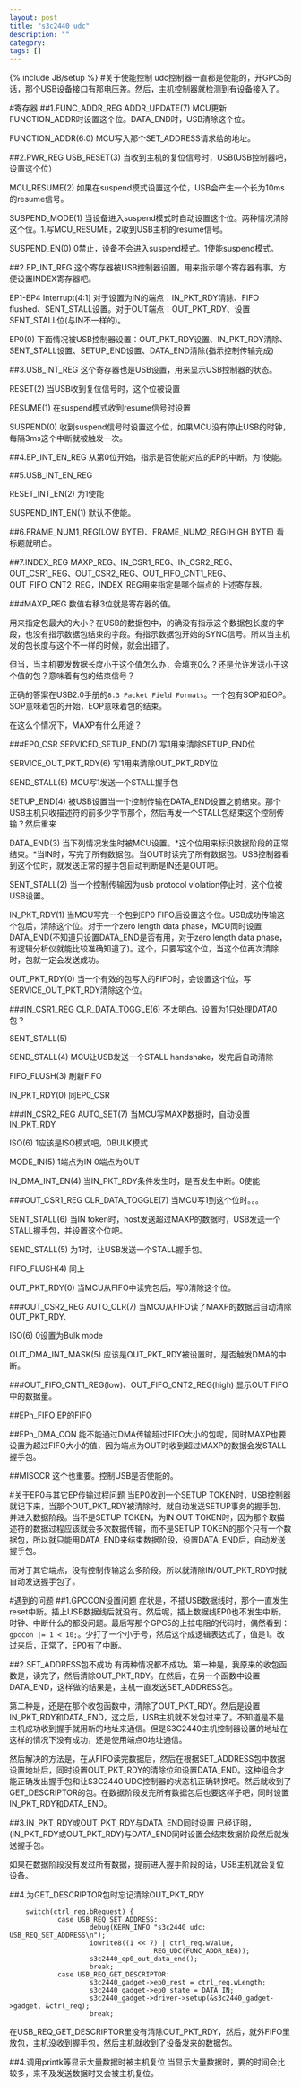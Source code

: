 ```yaml
---
layout: post
title: "s3c2440 udc"
description: ""
category: 
tags: []
---
```

{% include JB/setup %}
#关于使能控制
udc控制器一直都是使能的，开GPC5的话，那个USB设备接口有那电压差。然后，主机控制器就检测到有设备接入了。

#寄存器
##1.FUNC_ADDR_REG
ADDR_UPDATE(7) MCU更新FUNCTION_ADDR时设置这个位。DATA_END时，USB清除这个位。

FUNCTION_ADDR(6:0) MCU写入那个SET_ADDRESS请求给的地址。

##2.PWR_REG
USB_RESET(3) 当收到主机的复位信号时，USB(USB控制器吧，设置这个位）

MCU_RESUME(2) 如果在suspend模式设置这个位，USB会产生一个长为10ms的resume信号。

SUSPEND_MODE(1) 当设备进入suspend模式时自动设置这个位。两种情况清除这个位。1.写MCU_RESUME，2收到USB主机的resume信号。

SUSPEND_EN(0) 0禁止，设备不会进入suspend模式。1使能suspend模式。

##2.EP_INT_REG
这个寄存器被USB控制器设置，用来指示哪个寄存器有事。方便设置INDEX寄存器吧。

EP1-EP4 Interrupt(4:1) 对于设置为IN的端点：IN_PKT_RDY清除、FIFO flushed、SENT_STALL设置。对于OUT端点：OUT_PKT_RDY、设置SENT_STALL位(与IN不一样的)。

EP0(0) 下面情况被USB控制器设置：OUT_PKT_RDY设置、IN_PKT_RDY清除、SENT_STALL设置、SETUP_END设置、DATA_END清除(指示控制传输完成)

##3.USB_INT_REG
这个寄存器也是USB设置，用来显示USB控制器的状态。

RESET(2) 当USB收到复位信号时，这个位被设置

RESUME(1) 在suspend模式收到resume信号时设置

SUSPEND(0) 收到suspend信号时设置这个位，如果MCU没有停止USB的时钟，每隔3ms这个中断就被触发一次。

##4.EP_INT_EN_REG
从第0位开始，指示是否使能对应的EP的中断。为1使能。

##5.USB_INT_EN_REG

RESET_INT_EN(2) 为1使能

SUSPEND_INT_EN(1) 默认不使能。

##6.FRAME_NUM1_REG(LOW BYTE)、FRAME_NUM2_REG(HIGH BYTE)
看标题就明白。

##7.INDEX_REG
MAXP_REG、IN_CSR1_REG、IN_CSR2_REG、OUT_CSR1_REG、OUT_CSR2_REG、OUT_FIFO_CNT1_REG、OUT_FIFO_CNT2_REG，INDEX_REG用来指定是哪个端点的上述寄存器。

###MAXP_REG
数值右移3位就是寄存器的值。

用来指定包最大的大小？在USB的数据包中，的确没有指示这个数据包长度的字段，也没有指示数据包结束的字段。有指示数据包开始的SYNC信号。所以当主机发的包长度与这个不一样的时候，就会出错了。

但当，当主机要发数据长度小于这个值怎么办，会填充0么？还是允许发送小于这个值的包？意味着有包的结束信号？

正确的答案在USB2.0手册的`8.3 Packet Field Formats`。一个包有SOP和EOP。SOP意味着包的开始，EOP意味着包的结束。

在这么个情况下，MAXP有什么用途？

###EP0_CSR
SERVICED_SETUP_END(7) 写1用来清除SETUP_END位

SERVICE_OUT_PKT_RDY(6) 写1用来清除OUT_PKT_RDY位

SEND_STALL(5) MCU写1发送一个STALL握手包

SETUP_END(4) 被USB设置当一个控制传输在DATA_END设置之前结束。那个USB主机只收描述符的前多少字节那个，然后再发一个STALL包结束这个控制传输？然后重来

DATA_END(3) 当下列情况发生时被MCU设置。*这个位用来标识数据阶段的正常结束。*当IN时，写完了所有数据包。当OUT时读完了所有数据包。USB控制器看到这个位时，就发送正常的握手包自动判断是IN还是OUT吧。

SENT_STALL(2) 当一个控制传输因为usb protocol violation停止时，这个位被USB设置。

IN_PKT_RDY(1) 当MCU写完一个包到EP0 FIFO后设置这个位。USB成功传输这个包后，清除这个位。对于一个zero length data phase，MCU同时设置DATA_END(不知道只设置DATA_END是否有用，对于zero length data phase，有逻辑分析仪就能比较准确知道了)。这个，只要写这个位，当这个位再次清除时，包就一定会发送成功。

OUT_PKT_RDY(0) 当一个有效的包写入的FIFO时，会设置这个位，写SERVICE_OUT_PKT_RDY清除这个位。

###IN_CSR1_REG
CLR_DATA_TOGGLE(6) 不太明白。设置为1只处理DATA0包？

SENT_STALL(5)

SEND_STALL(4) MCU让USB发送一个STALL handshake，发完后自动清除

FIFO_FLUSH(3) 刷新FIFO

IN_PKT_RDY(0) 同EP0_CSR

###IN_CSR2_REG
AUTO_SET(7) 当MCU写MAXP数据时，自动设置IN_PKT_RDY

ISO(6) 1应该是ISO模式吧，0BULK模式

MODE_IN(5) 1端点为IN 0端点为OUT

IN_DMA_INT_EN(4) 当IN_PKT_RDY条件发生时，是否发生中断。0使能

###OUT_CSR1_REG
CLR_DATA_TOGGLE(7) 当MCU写1到这个位时。。。

SENT_STALL(6) 当IN token时，host发送超过MAXP的数据时，USB发送一个STALL握手包，并设置这个位吧。

SEND_STALL(5) 为1时，让USB发送一个STALL握手包。

FIFO_FLUSH(4) 同上

OUT_PKT_RDY(0) 当MCU从FIFO中读完包后，写0清除这个位。

###OUT_CSR2_REG
AUTO_CLR(7) 当MCU从FIFO读了MAXP的数据后自动清除OUT_PKT_RDY.

ISO(6) 0设置为Bulk mode

OUT_DMA_INT_MASK(5) 应该是OUT_PKT_RDY被设置时，是否触发DMA的中断。

###OUT_FIFO_CNT1_REG(low)、OUT_FIFO_CNT2_REG(high)
显示OUT FIFO中的数据量。

##EPn_FIFO
EP的FIFO

##EPn_DMA_CON
能不能通过DMA传输超过FIFO大小的包呢，同时MAXP也要设置为超过FIFO大小的值，因为端点为OUT时收到超过MAXP的数据会发STALL握手包。

##MISCCR
这个也重要。控制USB是否使能的。

#关于EP0与其它EP传输过程问题
当EP0收到一个SETUP TOKEN时，USB控制器就记下来，当那个OUT_PKT_RDY被清除时，就自动发送SETUP事务的握手包，并进入数据阶段。当不是SETUP TOKEN，为IN OUT TOKEN时，因为那个取描述符的数据过程应该就会多次数据传输，而不是SETUP TOKEN的那个只有一个数据包，所以就只能用DATA_END来结束数据阶段，设置DATA_END后，自动发送握手包。

而对于其它端点，没有控制传输这么多阶段。所以就清除IN/OUT_PKT_RDY时就自动发送握手包了。

#遇到的问题
##1.GPCCON设置问题
症状是，不插USB数据线时，那个一直发生reset中断。插上USB数据线后就没有。然后呢，插上数据线EP0也不发生中断。时钟、中断什么的都没问题。最后写那个GPC5的上拉电阻的代码时，偶然看到：`gpccon |= 1 < 10;`。少打了一个小于号，然后这个成逻辑表达式了，值是1。改过来后，正常了，EP0有了中断。

##2.SET_ADDRESS包不成功
有两种情况都不成功。第一种是，我原来的收包函数是，读完了，然后清除OUT_PKT_RDY。在然后，在另一个函数中设置DATA_END，这样做的结果是，主机一直发送SET_ADDRESS包。

第二种是，还是在那个收包函数中，清除了OUT_PKT_RDY。然后是设置IN_PKT_RDY和DATA_END，这之后，USB主机就不发包过来了。不知道是不是主机成功收到握手就用新的地址来通信。但是S3C2440主机控制器设置的地址在这样的情况下没有成功，还是使用端点0地址通信。

然后解决的方法是，在从FIFO读完数据后，然后在根据SET_ADDRESS包中数据设置地址后，同时设置OUT_PKT_RDY的清除位和设置DATA_END。这种组合才能正确发出握手包和让S3C2440 UDC控制器的状态机正确转换吧。然后就收到了GET_DESCRIPTOR的包。在数据阶段发完所有数据包后也要这样子吧，同时设置IN_PKT_RDY和DATA_END。

##3.IN_PKT_RDY或OUT_PKT_RDY与DATA_END同时设置
已经证明，(IN_PKT_RDY或OUT_PKT_RDY)与DATA_END同时设置会结束数据阶段然后就发送握手包。

如果在数据阶段没有发过所有数据，提前进入握手阶段的话，USB主机就会复位设备。

##4.为GET_DESCRIPTOR包时忘记清除OUT_PKT_RDY

        switch(ctrl_req.bRequest) {
                case USB_REQ_SET_ADDRESS:
                        debug(KERN_INFO "s3c2440 udc: USB_REQ_SET_ADDRESS\n");
                        iowrite8((1 << 7) | ctrl_req.wValue,
                                        REG_UDC(FUNC_ADDR_REG));
                        s3c2440_ep0_out_data_end();
                        break;
                case USB_REQ_GET_DESCRIPTOR:
                        s3c2440_gadget->ep0_rest = ctrl_req.wLength;
                        s3c2440_gadget->ep0_state = DATA_IN;
                        s3c2440_gadget->driver->setup(&s3c2440_gadget->gadget, &ctrl_req);
                        break;

在USB_REQ_GET_DESCRIPTOR里没有清除OUT_PKT_RDY，然后，就外FIFO里放包，主机没收到握手包，然后主机就收到了设备发来的数据包。

##4.调用printk等显示大量数据时被主机复位
当显示大量数据时，要的时间会比较多，来不及发送数据时又会被主机复位。
